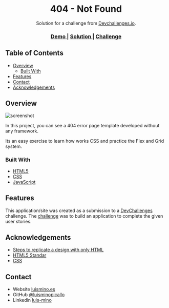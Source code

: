 <!-- Please update value in the {}  -->

<h1 align="center">404 - Not Found</h1>

<div align="center">
   Solution for a challenge from  <a href="http://devchallenges.io" target="_blank">Devchallenges.io</a>.
</div>

<div align="center">
  <h3>
    <a href="https://luisminopicallo.github.io/dev-challenges-404-not-found/">
      Demo
    </a>
    <span> | </span>
    <a href="https://github.com/luisminopicallo/dev-challenges-404-not-found">
      Solution
    </a>
    <span> | </span>
    <a href="https://devchallenges.io/challenges/wBunSb7FPrIepJZAg0sY">
      Challenge
    </a>
  </h3>
</div>

<!-- TABLE OF CONTENTS -->

## Table of Contents

- [Overview](#overview)
  - [Built With](#built-with)
- [Features](#features)
- [Contact](#contact)
- [Acknowledgements](#acknowledgements)

<!-- OVERVIEW -->

## Overview

![screenshot](https://user-images.githubusercontent.com/16707738/92399059-5716eb00-f132-11ea-8b14-bcacdc8ec97b.png)

In this project, you can see a 404 error page template developed without any framework.

Its an easy exercise to learn how works CSS and practice the Flex and Grid system.

### Built With

<!-- This section should list any major frameworks that you built your project using. Here are a few examples.-->

- [HTML5](https://html.spec.whatwg.org/multipage/)
- [CSS](https://www.w3.org/Style/CSS/)
- [JavaScript](https://tailwindcss.com/)

## Features

<!-- List the features of your application or follow the template. Don't share the figma file here :) -->

This application/site was created as a submission to a [DevChallenges](https://devchallenges.io/challenges) challenge. The [challenge](https://devchallenges.io/challenges/wBunSb7FPrIepJZAg0sY) was to build an application to complete the given user stories.

## Acknowledgements

<!-- This section should list any articles or add-ons/plugins that helps you to complete the project. This is optional but it will help you in the future. For exmpale -->

- [Steps to replicate a design with only HTML](https://devchallenges-blogs.web.app/how-to-replicate-design/)
- [HTML5 Standar](https://html.spec.whatwg.org/multipage/)
- [CSS](https://www.w3.org/Style/CSS/)

## Contact

- Website [luismino.es](https://luismino.es)
- GitHub [@luisminopicallo](https://github.com/luisminopicallo)
- Linkedin [luis-mino](https://www.linkedin.com/in/luis-mino/)
